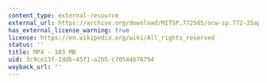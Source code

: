 ```yaml
---
content_type: external-resource
external_url: https://archive.org/download/MITSP.772S05/ocw-sp.772-25apr2005-220k.mp4
has_external_license_warning: true
license: https://en.wikipedia.org/wiki/All_rights_reserved
status: ''
title: MP4 - 183 MB
uid: 3c9ce13f-1ddb-45f1-a2b5-c70544b76794
wayback_url: ''
---
```

